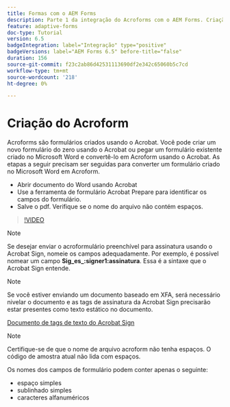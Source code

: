```yaml
---
title: Formas com o AEM Forms
description: Parte 1 da integração do Acroforms com o AEM Forms. Criação de um formulário adaptável usando o Acroform e mesclagem de dados para obter um PDF.
feature: adaptive-forms
doc-type: Tutorial
version: 6.5
badgeIntegration: label="Integração" type="positive"
badgeVersions: label="AEM Forms 6.5" before-title="false"
duration: 156
source-git-commit: f23c2ab86d42531113690df2e342c65060b5c7cd
workflow-type: tm+mt
source-wordcount: '218'
ht-degree: 0%

---
```



# Criação do Acroform

Acroforms são formulários criados usando o Acrobat. Você pode criar um novo formulário do zero usando o Acrobat ou pegar um formulário existente criado no Microsoft Word e convertê-lo em Acroform usando o Acrobat. As etapas a seguir precisam ser seguidas para converter um formulário criado no Microsoft Word em Acroform.

* Abrir documento do Word usando Acrobat
* Use a ferramenta de formulário Acrobat Prepare para identificar os campos do formulário.
* Salve o pdf. Verifique se o nome do arquivo não contém espaços.


>[!VIDEO](https://video.tv.adobe.com/v/22575?quality=12&learn=on)

>[!NOTE]
>
>Se desejar enviar o acroformulário preenchível para assinatura usando o Acrobat Sign, nomeie os campos adequadamente. Por exemplo, é possível nomear um campo **Sig_es_:signer1:assinatura**. Essa é a sintaxe que o Acrobat Sign entende.

>[!NOTE]
>
>Se você estiver enviando um documento baseado em XFA, será necessário nivelar o documento e as tags de assinatura da Acrobat Sign precisarão estar presentes como texto estático no documento.

[Documento de tags de texto do Acrobat Sign](https://helpx.adobe.com/sign/using/text-tag.html)

>[!NOTE]
>
>Certifique-se de que o nome de arquivo acroform não tenha espaços. O código de amostra atual não lida com espaços.
>
>Os nomes dos campos de formulário podem conter apenas o seguinte:
>
>* espaço simples
>* sublinhado simples
>* caracteres alfanuméricos
